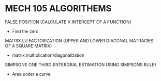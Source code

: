 # MECH 105 ALGORITHEMS

FALSE POSITION (CALCULATE X INTERCEPT OF A FUNCTION)

* Find the zero

MATRIX LU FACTORIZATION (UPPER AND LOWER DIAGONAL MATRACIES OF A SQUARE MATRIX)

* matrix multiplication/diagonalization

SIMPSONS ONE THIRD (INTERGRAL ESTIMATION USING SIMPSONS RULE)

* Area under a curve


